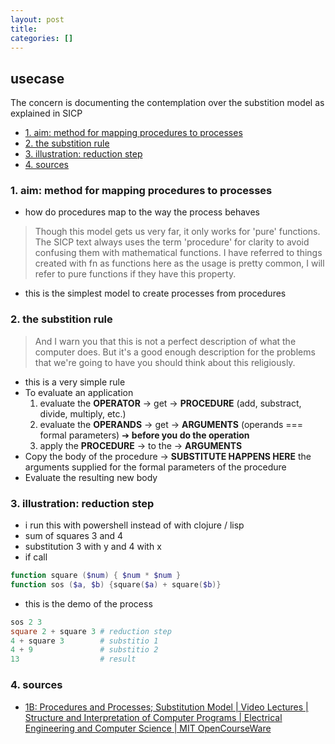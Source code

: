 ```yaml
---
layout: post
title:
categories: []
---
```

## usecase
The concern is documenting the contemplation over the substition model as explained in SICP

<!-- TOC -->

- [1. aim: method for mapping procedures to processes](#1-aim-method-for-mapping-procedures-to-processes)
- [2. the substition rule](#2-the-substition-rule)
- [3. illustration: reduction step](#3-illustration-reduction-step)
- [4. sources](#4-sources)

<!-- /TOC -->

### 1. aim: method for mapping procedures to processes
* how do procedures map to the way the process behaves

>Though this model gets us very far, it only works for 'pure' functions. The SICP text always uses the term 'procedure' for clarity to avoid confusing them with mathematical functions. I have referred to things created with fn as functions here as the usage is pretty common, I will refer to pure functions if they have this property.

* this is the simplest model to create processes from procedures

### 2. the substition rule
>  And I warn you that this is not a perfect description of what the computer does. 
> But it's a good enough description for the problems that we're going to have
> you should think about this religiously. 

* this is a very simple rule
* To evaluate an application
    1. evaluate the **OPERATOR**    → get → **PROCEDURE** (add, substract, divide, multiply, etc.)
    2. evaluate the **OPERANDS**    → get → **ARGUMENTS** (operands === formal parameters) ➔ **before you do the operation**
    3. apply the **PROCEDURE**      → to the → **ARGUMENTS**
* Copy the body of the procedure → **SUBSTITUTE HAPPENS HERE** the arguments supplied for the formal parameters of the procedure
* Evaluate the resulting new body

### 3. illustration: reduction step
* i run this with powershell instead of with clojure / lisp
* sum of squares 3 and 4
* substitution 3 with y and 4 with x
* if call

```powershell
function square ($num) { $num * $num }
function sos ($a, $b) {square($a) + square($b)}
```
* this is the demo of the process

```powershell
sos 2 3
square 2 + square 3 # reduction step
4 + square 3        # substitio 1
4 + 9               # substitio 2
13                  # result
```

### 4. sources
* [1B: Procedures and Processes; Substitution Model | Video Lectures | Structure and Interpretation of Computer Programs | Electrical Engineering and Computer Science | MIT OpenCourseWare](https://ocw.mit.edu/courses/electrical-engineering-and-computer-science/6-001-structure-and-interpretation-of-computer-programs-spring-2005/video-lectures/1b-procedures-and-processes-substitution-model/)
